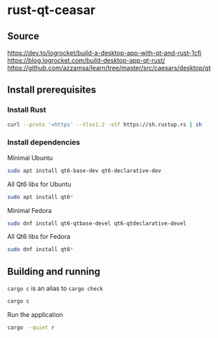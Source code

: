 # rust-qt-ceasar

## Source

https://dev.to/logrocket/build-a-desktop-app-with-qt-and-rust-1cfi
https://blog.logrocket.com/build-desktop-app-qt-rust/
https://github.com/azzamsa/learn/tree/master/src/caesars/desktop/qt

## Install prerequisites

### Install Rust

```sh
curl --proto '=https' --tlsv1.2 -sSf https://sh.rustup.rs | sh
```

### Install dependencies

Minimal Ubuntu
```sh
sudo apt install qt6-base-dev qt6-declarative-dev
```

All Qt6 libs for Ubuntu
```sh
sudo apt install qt6*
```

Minimal Fedora
```sh
sudo dnf install qt6-qtbase-devel qt6-qtdeclarative-devel
```

All Qt6 libs for Fedora
```sh
sudo dnf install qt6*
```

## Building and running

`cargo c` is an alias to `cargo check`
```sh
cargo c
```

Run the application
```sh
cargo --quiet r
```
